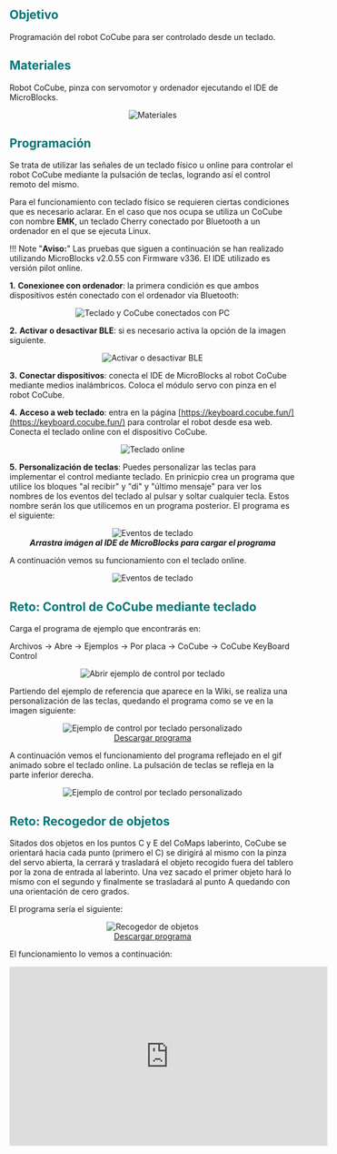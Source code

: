 ## <FONT COLOR=#007575>**Objetivo**</font>
Programación del robot CoCube para ser controlado desde un teclado.

## <FONT COLOR=#007575>**Materiales**</font>
Robot CoCube, pinza con servomotor y ordenador ejecutando el IDE de MicroBlocks.

<center>

![Materiales](../img/CoCube/mat01.png)

</center>

## <FONT COLOR=#007575>**Programación**</font>
Se trata de utilizar las señales de un teclado físico u online para controlar el robot CoCube mediante la pulsación de teclas, logrando así el control remoto del mismo.

Para el funcionamiento con teclado físico se requieren ciertas condiciones que es necesario aclarar. En el caso que nos ocupa se utiliza un CoCube con nombre **EMK**, un teclado Cherry conectado por Bluetooth a un ordenador en el que se ejecuta Linux.

!!! Note "**Aviso:**"
    Las pruebas que siguen a continuación se han realizado utilizando MicroBlocks v2.0.55 con Firmware v336. El IDE utilizado es versión pilot online.

**1.** **Conexionee con ordenador**: la primera condición es que ambos dispositivos estén conectado con el ordenador via Bluetooth:

<center>

![Teclado y CoCube conectados con PC](../img/CoCube/conex_TB.png)

</center>

**2.** **Activar o desactivar BLE**: si es necesario activa la opción de la imagen siguiente.

<center>

![Activar o desactivar BLE](../img/CoCube/act_des_BLE.png)

</center>

**3.** **Conectar dispositivos**: conecta el IDE de MicroBlocks al robot CoCube mediante medios inalámbricos. Coloca el módulo servo con pinza en el robot CoCube.

**4.** **Acceso a web teclado**: entra en la página [https://keyboard.cocube.fun/](https://keyboard.cocube.fun/) para controlar el robot desde esa web. Conecta el teclado online con el dispositivo CoCube.

<center>

![Teclado online](../img/CoCube/teclado_online.png)

</center>

**5.** **Personalización de teclas**: Puedes personalizar las teclas para implementar el control mediante teclado. En prinicpio crea un programa que utilice los bloques "al recibir" y "di" y "último mensaje" para ver los nombres de los eventos del teclado al pulsar y soltar cualquier tecla. Estos nombre serán los que utilicemos en un programa posterior. El programa es el siguiente:

<center>

![Eventos de teclado](../img/CoCube/eventos_teclado.png)  
***Arrastra imágen al IDE de MicroBlocks para cargar el programa***

</center>

A continuación vemos su funcionamiento con el teclado online.

<center>

![Eventos de teclado](../img/CoCube/eventos_teclado.gif)

</center>

## <FONT COLOR=#007575>**Reto: Control de CoCube mediante teclado**</font>
Carga el programa de ejemplo que encontrarás en:

Archivos -> Abre -> Ejemplos -> Por placa -> CoCube -> CoCube KeyBoard Control

<center>

![Abrir ejemplo de control por teclado](../img/CoCube/ejemplo_teclado.png)

</center>

Partiendo del ejemplo de referencia que aparece en la Wiki, se realiza una personalización de las teclas, quedando el programa como se ve en la imagen siguiente:

<center>

![Ejemplo de control por teclado personalizado](../img/CoCube/ejemplo_teclado_pers.png)  
[Descargar programa](../program/cocube/ControlCoCubeTeclado.ubp)

</center>

A continuación vemos el funcionamiento del programa reflejado en el gif animado sobre el teclado online. La pulsación de teclas se refleja en la parte inferior derecha.

<center>

![Ejemplo de control por teclado personalizado](../img/CoCube/ejemplo_teclado_pers.gif)  

</center>

## <FONT COLOR=#007575>**Reto: Recogedor de objetos**</font>
Sitados dos objetos en los puntos C y E del CoMaps laberinto, CoCube se orientará hacia cada punto (primero el C) se dirigirá al mismo con la pinza del servo abierta, la cerrará y trasladará el objeto recogido fuera del tablero por la zona de entrada al laberinto. Una vez sacado el primer objeto hará lo mismo con el segundo y finalmente se trasladará al punto A quedando con una orientación de cero grados.

El programa sería el siguiente:

<center>

![Recogedor de objetos](../img/CoCube/Recogedor_objetos.png)  
[Descargar programa](../program/cocube/recoger_objetos.ubp)

</center>

El funcionamiento lo vemos a continuación:

<center>

<iframe width="560" height="315" src="https://www.youtube.com/embed/jTPq0mf2Po4?si=CDco6bosFRKISNVS" title="YouTube video player" frameborder="0" allow="accelerometer; autoplay; clipboard-write; encrypted-media; gyroscope; picture-in-picture; web-share" referrerpolicy="strict-origin-when-cross-origin" allowfullscreen></iframe>

</center>
